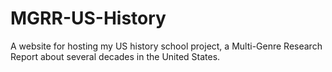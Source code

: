 # MGRR-US-History
A website for hosting my US history school project, a Multi-Genre Research Report about several decades in the United States.
